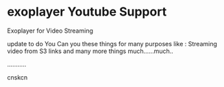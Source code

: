 # exoplayer Youtube Support

Exoplayer for Video Streaming

update to do
You Can you these things for many purposes like : Streaming video from S3 links and many more things much......much..

...........


cnskcn
